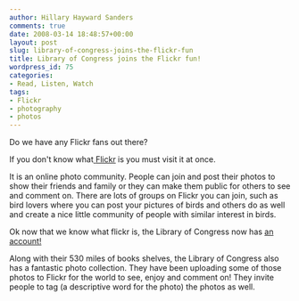 ```yaml
---
author: Hillary Hayward Sanders
comments: true
date: 2008-03-14 18:48:57+00:00
layout: post
slug: library-of-congress-joins-the-flickr-fun
title: Library of Congress joins the Flickr fun!
wordpress_id: 75
categories:
- Read, Listen, Watch
tags:
- Flickr
- photography
- photos
---
```


Do we have any Flickr fans out there?

If you don't know what[ ](http://www.flickr.com)[Flickr](http://www.flickr.com) is you must visit it at once.

It is an online photo community. People can join and post their photos to show their friends and family or they can make them public for others to see and comment on. There are lots of groups on Flickr you can join, such as bird lovers where you can post  your pictures of birds and others do as well and create a nice little community of people with similar interest in birds.

Ok now that we know what flickr is, the Library of Congress now has [an account!](http://www.flickr.com/photos/library_of_congress/)

Along with their 530 miles of books shelves, the Library of Congress also has a fantastic photo collection. They have been uploading some of those photos to Flickr for the world to see, enjoy and comment on! They invite people to tag (a descriptive word for the photo) the photos as well.
